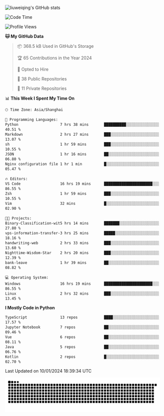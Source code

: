 ![liuweiqing's GitHub stats](https://github-readme-stats.vercel.app/api?username=14790897&show_icons=true&locale=cn&include_all_commits=true&count_private=true)

<!--START_SECTION:waka-->
![Code Time](http://img.shields.io/badge/Code%20Time-620%20hrs%2056%20mins-blue)

![Profile Views](http://img.shields.io/badge/Profile%20Views-21-blue)

**🐱 My GitHub Data** 

> 📦 368.5 kB Used in GitHub's Storage 
 > 
> 🏆 65 Contributions in the Year 2024
 > 
> 💼 Opted to Hire
 > 
> 📜 38 Public Repositories 
 > 
> 🔑 11 Private Repositories 
 > 
📊 **This Week I Spent My Time On** 

```text
🕑︎ Time Zone: Asia/Shanghai

💬 Programming Languages: 
Python                   7 hrs 38 mins       ██████████░░░░░░░░░░░░░░░   40.51 % 
Markdown                 2 hrs 27 mins       ███░░░░░░░░░░░░░░░░░░░░░░   13.07 % 
sh                       1 hr 59 mins        ███░░░░░░░░░░░░░░░░░░░░░░   10.55 % 
JSON                     1 hr 16 mins        ██░░░░░░░░░░░░░░░░░░░░░░░   06.80 % 
Nginx configuration file 1 hr 1 min          █░░░░░░░░░░░░░░░░░░░░░░░░   05.47 % 

🔥 Editors: 
VS Code                  16 hrs 19 mins      ██████████████████████░░░   86.55 % 
Zsh                      1 hr 59 mins        ███░░░░░░░░░░░░░░░░░░░░░░   10.55 % 
Vim                      32 mins             █░░░░░░░░░░░░░░░░░░░░░░░░   02.90 % 

🐱‍💻 Projects: 
Binary-Classification-wit5 hrs 14 mins       ███████░░░░░░░░░░░░░░░░░░   27.80 % 
vps-information-transfer-3 hrs 25 mins       █████░░░░░░░░░░░░░░░░░░░░   18.16 % 
handwriting-web          2 hrs 33 mins       ███░░░░░░░░░░░░░░░░░░░░░░   13.60 % 
Nighttime-Wisdom-Star    2 hrs 20 mins       ███░░░░░░░░░░░░░░░░░░░░░░   12.39 % 
bank-leave               1 hr 39 mins        ██░░░░░░░░░░░░░░░░░░░░░░░   08.82 % 

💻 Operating System: 
Windows                  16 hrs 19 mins      ██████████████████████░░░   86.55 % 
Linux                    2 hrs 32 mins       ███░░░░░░░░░░░░░░░░░░░░░░   13.45 % 
```

**I Mostly Code in Python** 

```text
TypeScript               13 repos            ████░░░░░░░░░░░░░░░░░░░░░   17.57 % 
Jupyter Notebook         7 repos             ██░░░░░░░░░░░░░░░░░░░░░░░   09.46 % 
Vue                      6 repos             ██░░░░░░░░░░░░░░░░░░░░░░░   08.11 % 
Java                     5 repos             ██░░░░░░░░░░░░░░░░░░░░░░░   06.76 % 
Kotlin                   2 repos             █░░░░░░░░░░░░░░░░░░░░░░░░   02.70 % 
```




 Last Updated on 10/01/2024 18:39:34 UTC
<!--END_SECTION:waka-->

<picture>
  <source media="(prefers-color-scheme: dark)" srcset="https://raw.githubusercontent.com/14790897/14790897/output/github-contribution-grid-snake-dark.svg" />
  <source media="(prefers-color-scheme: light)" srcset="https://raw.githubusercontent.com/14790897/14790897/output/github-contribution-grid-snake.svg" />
  <img alt="github-snake" src="https://raw.githubusercontent.com/14790897/14790897/output/github-contribution-grid-snake.svg" />
</picture>
